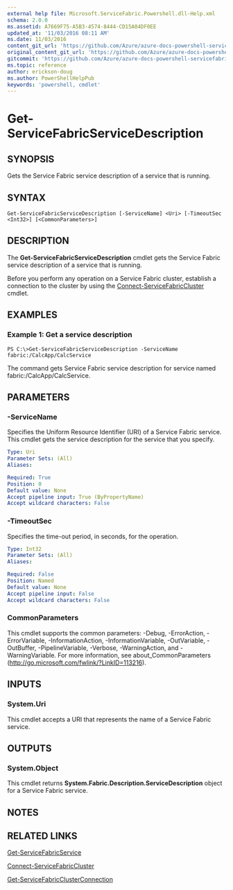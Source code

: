```yaml
---
external help file: Microsoft.ServiceFabric.Powershell.dll-Help.xml
schema: 2.0.0
ms.assetid: A7669F75-A5B3-4574-8444-CD15A04DF0EE
updated_at: '11/03/2016 08:11 AM'
ms.date: 11/03/2016
content_git_url: 'https://github.com/Azure/azure-docs-powershell-servicefabric/blob/master/Service-Fabric-cmdlets/ServiceFabric/vlatest/Get-ServiceFabricServiceDescription.md'
original_content_git_url: 'https://github.com/Azure/azure-docs-powershell-servicefabric/blob/master/Service-Fabric-cmdlets/ServiceFabric/vlatest/Get-ServiceFabricServiceDescription.md'
gitcommit: 'https://github.com/Azure/azure-docs-powershell-servicefabric/blob/1ee1eb862e0b78a20a656aad5e958efd0f11f85c'
ms.topic: reference
author: erickson-doug
ms.author: PowerShellHelpPub
keywords: 'powershell, cmdlet'
---
```


# Get-ServiceFabricServiceDescription

## SYNOPSIS
Gets the Service Fabric service description of a service that is running.

## SYNTAX

```
Get-ServiceFabricServiceDescription [-ServiceName] <Uri> [-TimeoutSec <Int32>] [<CommonParameters>]
```

## DESCRIPTION
The **Get-ServiceFabricServiceDescription** cmdlet gets the Service Fabric service description of a service that is running.

Before you perform any operation on a Service Fabric cluster, establish a connection to the cluster by using the [Connect-ServiceFabricCluster](./Connect-ServiceFabricCluster.md) cmdlet.

## EXAMPLES

### Example 1: Get a service description
```
PS C:\>Get-ServiceFabricServiceDescription -ServiceName fabric:/CalcApp/CalcService
```

The command gets Service Fabric service description for service named fabric:/CalcApp/CalcService.

## PARAMETERS

### -ServiceName
Specifies the Uniform Resource Identifier (URI) of a Service Fabric service.
This cmdlet gets the service description for the service that you specify.

```yaml
Type: Uri
Parameter Sets: (All)
Aliases:

Required: True
Position: 0
Default value: None
Accept pipeline input: True (ByPropertyName)
Accept wildcard characters: False
```

### -TimeoutSec
Specifies the time-out period, in seconds, for the operation.

```yaml
Type: Int32
Parameter Sets: (All)
Aliases:

Required: False
Position: Named
Default value: None
Accept pipeline input: False
Accept wildcard characters: False
```

### CommonParameters
This cmdlet supports the common parameters: -Debug, -ErrorAction, -ErrorVariable, -InformationAction, -InformationVariable, -OutVariable, -OutBuffer, -PipelineVariable, -Verbose, -WarningAction, and -WarningVariable. For more information, see about_CommonParameters (http://go.microsoft.com/fwlink/?LinkID=113216).

## INPUTS

### System.Uri
This cmdlet accepts a URI that represents the name of a Service Fabric service.

## OUTPUTS

### System.Object
This cmdlet returns **System.Fabric.Description.ServiceDescription** object for a Service Fabric service.

## NOTES

## RELATED LINKS

[Get-ServiceFabricService](./Get-ServiceFabricService.md)

[Connect-ServiceFabricCluster](./Connect-ServiceFabricCluster.md)

[Get-ServiceFabricClusterConnection](./Get-ServiceFabricClusterConnection.md)
